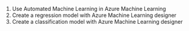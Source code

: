 1. Use Automated Machine Learning in Azure Machine Learning
2. Create a regression model with Azure Machine Learning designer
3. Create a classification model with Azure Machine Learning designer